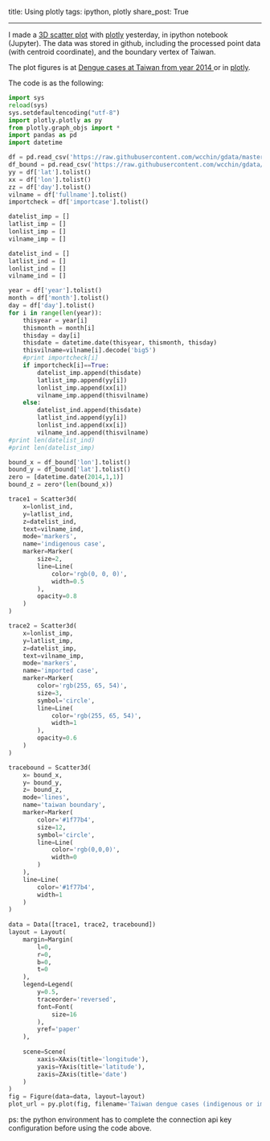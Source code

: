 title: Using plotly
tags: ipython, plotly
share_post: True

---

I made a <a href="https://wcchin.github.io/geograph/dengue_spacetimemap/" target="_blank">3D scatter plot</a> with <a href="https://plot.ly" target="_blank">plotly</a> yesterday, in ipython notebook (Jupyter).
The data was stored in github, including the processed point data (with centroid coordinate), and the boundary vertex of Taiwan.

The plot figures is at <a href="https://wcchin.github.io/geograph/dengue_spacetimemap/">Dengue cases at Taiwan from year 2014 </a> 
or in <a href="https://plot.ly/~wcchin/67/indigenous-case-imported-case-taiwan-boundary/" target="_blank">plotly</a>.

The code is as the following:

```python
import sys
reload(sys)
sys.setdefaultencoding("utf-8")
import plotly.plotly as py
from plotly.graph_objs import *
import pandas as pd
import datetime

df = pd.read_csv('https://raw.githubusercontent.com/wcchin/gdata/master/Dengue_ALL_4_1415.csv')
df_bound = pd.read_csv('https://raw.githubusercontent.com/wcchin/gdata/master/taiwan_bound_84_vertices2.csv')
yy = df['lat'].tolist()
xx = df['lon'].tolist()
zz = df['day'].tolist()
vilname = df['fullname'].tolist()
importcheck = df['importcase'].tolist()

datelist_imp = []
latlist_imp = []
lonlist_imp = []
vilname_imp = []

datelist_ind = []
latlist_ind = []
lonlist_ind = []
vilname_ind = []

year = df['year'].tolist()
month = df['month'].tolist()
day = df['day'].tolist()
for i in range(len(year)):
    thisyear = year[i]
    thismonth = month[i]
    thisday = day[i]
    thisdate = datetime.date(thisyear, thismonth, thisday)
    thisvilname=vilname[i].decode('big5')
    #print importcheck[i]
    if importcheck[i]==True:
        datelist_imp.append(thisdate)
        latlist_imp.append(yy[i])
        lonlist_imp.append(xx[i])
        vilname_imp.append(thisvilname)
    else:
        datelist_ind.append(thisdate)
        latlist_ind.append(yy[i])
        lonlist_ind.append(xx[i])
        vilname_ind.append(thisvilname)
#print len(datelist_ind)
#print len(datelist_imp)

bound_x = df_bound['lon'].tolist()
bound_y = df_bound['lat'].tolist()
zero = [datetime.date(2014,1,1)]
bound_z = zero*(len(bound_x))

trace1 = Scatter3d(
    x=lonlist_ind, 
    y=latlist_ind, 
    z=datelist_ind, 
    text=vilname_ind,
    mode='markers',
    name='indigenous case',
    marker=Marker(
        size=2,
        line=Line(
            color='rgb(0, 0, 0)',
            width=0.5
        ),
        opacity=0.8
    )
)

trace2 = Scatter3d(
    x=lonlist_imp, 
    y=latlist_imp, 
    z=datelist_imp, 
    text=vilname_imp,
    mode='markers',
    name='imported case',
    marker=Marker(
        color='rgb(255, 65, 54)',
        size=3,
        symbol='circle',
        line=Line(
            color='rgb(255, 65, 54)',
            width=1
        ),
        opacity=0.6
    )
)

tracebound = Scatter3d(
    x= bound_x,
    y= bound_y, 
    z= bound_z, 
    mode='lines',
    name='taiwan boundary',
    marker=Marker(
        color='#1f77b4',
        size=12,
        symbol='circle',
        line=Line(
            color='rgb(0,0,0)',
            width=0
        )
    ),
    line=Line(
        color='#1f77b4',
        width=1
    )
)
       
data = Data([trace1, trace2, tracebound])
layout = Layout(
    margin=Margin(
        l=0,
        r=0,
        b=0,
        t=0
    ),
    legend=Legend(
        y=0.5,
        traceorder='reversed',
        font=Font(
            size=16
        ),
        yref='paper'
    ),
    
    scene=Scene(
        xaxis=XAxis(title='longitude'),
        yaxis=YAxis(title='latitude'),
        zaxis=ZAxis(title='date')
    )
)
fig = Figure(data=data, layout=layout)
plot_url = py.plot(fig, filename='Taiwan dengue cases (indigenous or imported) space-time map')
```
ps: the python environment has to complete the connection api key configuration before using the code above. 
